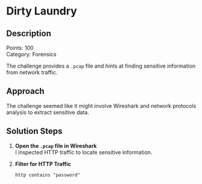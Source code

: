 # Dirty Laundry

## Description
Points: 100  
Category: Forensics  

The challenge provides a `.pcap` file and hints at finding sensitive information from network traffic.

## Approach
The challenge seemed like it might involve Wireshark and network protocols analysis to extract sensitive data.

## Solution Steps
1. **Open the `.pcap` file in Wireshark**  
   I inspected HTTP traffic to locate sensitive information.

2. **Filter for HTTP Traffic**  
   ```shell
   http contains "password"
